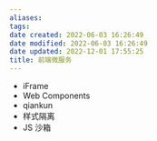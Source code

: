 ```yaml
---
aliases:
tags:
date created: 2022-06-03 16:26:49
date modified: 2022-06-03 16:26:49
date updated: 2022-12-01 17:55:25
title: 前端微服务
---
```



- iFrame
- Web Components
- qiankun
- 样式隔离
- JS 沙箱
